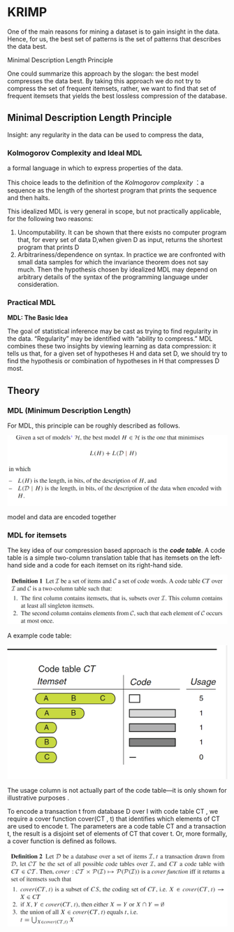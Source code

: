 # KRIMP

One of the main reasons for mining a dataset is to gain insight in the  data. Hence, for us, the best set of patterns is the set of patterns  that describes the data best.

Minimal Description Length Principle

One could summarize this approach by the slogan: the best model compresses the data best. By taking this approach we do not try to compress the set of frequent itemsets, rather, we want to find that set of frequent itemsets that yields the best lossless compression of the database.

## Minimal Description Length Principle

Insight: any regularity in the data can be used to compress the data,

### Kolmogorov Complexity and Ideal MDL

a formal language in which to express properties of the data.

This choice leads to the definition of the *Kolmogorov complexity* ：a sequence as the length of the shortest program that prints the sequence and then halts.

This idealized MDL is very general in scope, but not practically applicable, for the following two reasons: 

1. Uncomputability. It can be shown that there exists no computer program that, for every set of data D,when given D as input, returns the shortest program that prints D
2. Arbitrariness/dependence on syntax. In practice we are confronted with small data samples for which the invariance theorem does not say much. Then the hypothesis chosen by idealized MDL may depend on arbitrary details of the syntax of the programming language under consideration.

### Practical MDL

**MDL: The Basic Idea** 

The goal of statistical inference may be cast as trying to find regularity in the data. “Regularity” may be identified with “ability to compress.” MDL combines these two insights by viewing learning as data compression: it tells us that, for a given set of hypotheses H and data set D, we should try to find the hypothesis or combination of hypotheses in H that compresses D most.

## Theory

### MDL (Minimum Description Length)

For MDL, this principle can be roughly described as follows.

![image-20240325144617495](./_media/image-20240325144617495.png)

model and data are encoded together

### MDL for itemsets

The key idea of our compression based approach is the ***code table***. A code table is a simple two-column translation table that has itemsets on the left-hand side and a code for each itemset on its right-hand side.

![image-20240325151832666](./_media/image-20240325151832666.png)

A example code table: 

![image-20240325151836540](./_media/image-20240325151836540.png)

The usage column is not actually part of the code table—it is only shown for illustrative purposes .

To encode a transaction t from database D over I with code table CT , we require a cover function cover(CT , t) that identifies which elements  of CT are used to encode t. The parameters are a code table CT and a transaction t, the result is a disjoint set of elements of CT that cover t. Or, more formally, a cover function is defined as follows.

![image-20240325152023387](./_media/image-20240325152023387.png)